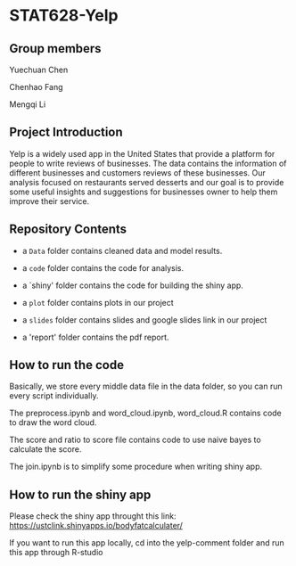 # STAT628-Yelp

## Group members

Yuechuan Chen 

Chenhao Fang

Mengqi Li

## Project Introduction

Yelp is a widely used app in the United States that provide a platform for people to write reviews of businesses. The data contains the information of different businesses and customers reviews of these businesses. Our analysis focused on restaurants served desserts and our goal is to provide some useful insights and suggestions for businesses owner to help them improve their service.

## Repository Contents

* a `Data` folder contains cleaned data and model results.

* a `code` folder contains the code for analysis.

* a `shiny' folder contains the code for building the shiny app.

* a `plot` folder contains plots in our project

* a `slides` folder contains slides and google slides link in our project

* a 'report' folder contains the pdf report.

## How to run the code

Basically, we store every middle data file in the data folder, so you can run every script individually. 

The preprocess.ipynb and word_cloud.ipynb, word_cloud.R contains code to draw the word cloud. 

The score and ratio to score file contains code to use naive bayes to calculate the score. 

The join.ipynb is to simplify some procedure when writing shiny app.

## How to run the shiny app

Please check the shiny app throught this link: https://ustclink.shinyapps.io/bodyfatcalculater/

If you want to run this app locally, cd into the yelp-comment folder and run this app through R-studio